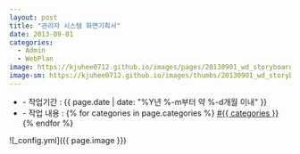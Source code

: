 ```yaml
---
layout: post
title: "관리자 시스템 화면기획서"
date: 2013-09-01
categories:
  - Admin
  - WebPlan
image: https://kjuhee0712.github.io/images/pages/20130901_wd_storyboard.jpg
image-sm: https://kjuhee0712.github.io/images/thumbs/20130901_wd_storyboard.jpg
---
```


<ul class="inform">
	<li class="preview__date" itemprop="datePublished" datetime="{{ page.date | date_to_xmlschema }}">- 작업기간 : {{ page.date | date: "%Y년 %-m부터 약 %-d개월 이내" }}</li>
	<li class="preview__catetory" itemprop="catetory">- 작업 내용 :
		{% for categories in page.categories %}
           <a href="/category/{{ categories }}/">#{{ categories }}</a>     
      	{% endfor %}</li>
</ul>

![_config.yml]({{ page.image }})


